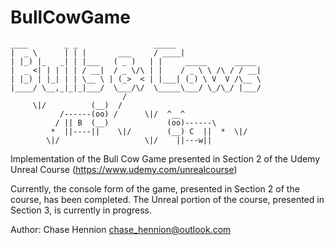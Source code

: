 # BullCowGame

    ____        _ _                 _____
    |  _ \      | | |       ___     / ____|
    | |_) |_   _| | |___   ( _ )   | |     _____      _____
    |  _ <| | | | | / __|  / _ \/\ | |    / _ \ \ /\ / / __|
    | |_) | |_| | | \__ \ | (_>  < | |___| (_) \ V  V /\__ \
    |____/ \__,_|_|_|___/  \___/\/  \_____\___/ \_/\_/ |___/
                             /
         \|/          (__)  /
               /------(oo) /      \|/  ^__^
              / || B  (__)             (oo)------\
             *  ||----||    \|/        (__) C  ||  *  \|/
            \|/                   \|/    ||---w||

Implementation of the Bull Cow Game presented in Section 2 of the Udemy Unreal Course (https://www.udemy.com/unrealcourse)

Currently, the console form of the game, presented in Section 2 of the course, has been completed.
The Unreal portion of the course, presented in Section 3, is currently in progress.

Author: Chase Hennion <chase_hennion@outlook.com>
